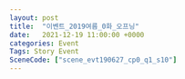 ```yaml
---
layout: post
title:  "이벤트_2019여름_0화_오프닝"
date:   2021-12-19 11:00:00 +0000
categories: Event
Tags: Story Event
SceneCode: ["scene_evt190627_cp0_q1_s10"]
---
```

